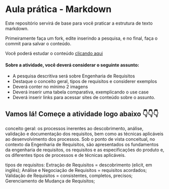 # Aula prática - Markdown

Este repositório servirá de base para você praticar a estrutura de texto markdown. 

Primeiramente faça um fork, edite inserindo a pesquisa, e no final, faça o commit para salvar o conteúdo.

Você poderá estudar o conteúdo [clicando aqui](https://docs.pipz.com/central-de-ajuda/learning-center/guia-basico-de-markdown#open)

#### Sobre a atividade, você deverá considerar o seguinte assunto:

- A pesquisa descritiva será sobre Engenharia de Requisitos
- Destaque o conceito geral, tipos de requisitos e considerer exemplos
- Deverá conter no mínimo 2 imagens
- Deverá inserir uma tabela comparativa, exemplicando o use case
- Deverá inserir links para acessar sites de conteúdo sobre o assunto.


## Vamos lá! Começe a atividade logo abaixo 👇👇👇
conceito geral:
os processos inerentes ao descobrimento, análise, validação e documentação dos requisitos, bem como as técnicas aplicáveis
ao desenvolvimento dos processos. Sob o ponto de vista conceitual, no contexto da Engenharia de Requisitos,
são apresentados os fundamentos da engenharia de requisitos, 
os requisitos e as especificações do produto e, os diferentes tipos de processos e de técnicas aplicáveis.

tipos de requisitos: Extração de Requisitos = descobrimento (elicit, em inglês);
Análise e Negociação de Requisitos = requisitos acordados;
Validação de Requisitos = consistentes, completos, precisos;
Gerenciamento de Mudança de Requisitos;
